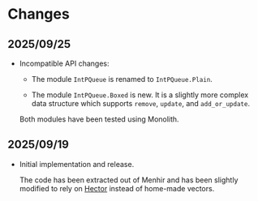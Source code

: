 # Changes

## 2025/09/25

* Incompatible API changes:

  + The module `IntPQueue` is renamed to `IntPQueue.Plain`.

  + The module `IntPQueue.Boxed` is new.
    It is a slightly more complex data structure
    which supports `remove`, `update`, and `add_or_update`.

  Both modules have been tested using Monolith.

## 2025/09/19

* Initial implementation and release.

  The code has been extracted out of
  Menhir and has been slightly modified to rely on
  [Hector](https://github.com/fpottier/hector)
  instead of home-made vectors.
